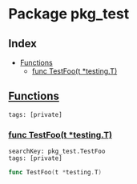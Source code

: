 # Package pkg_test

## Index

* [Functions](#func)
    * [func TestFoo(t *testing.T)](#TestFoo)


## <a id="func" href="#func">Functions</a>

```
tags: [private]
```

### <a id="TestFoo" href="#TestFoo">func TestFoo(t *testing.T)</a>

```
searchKey: pkg_test.TestFoo
tags: [private]
```

```Go
func TestFoo(t *testing.T)
```

